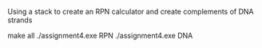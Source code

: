 Using a stack to create an RPN calculator and create complements of DNA strands

 make all
./assignment4.exe RPN
./assignment4.exe DNA

